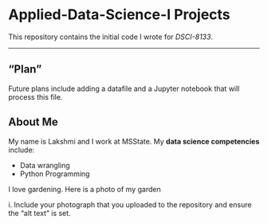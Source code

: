 # Applied-Data-Science-I Projects
 

This repository contains the initial code I wrote for <i>DSCI-8133</i>.
<hr>
<h2> “Plan” </h2> 
Future plans include adding a datafile and a Jupyter notebook that will process this file. 
<h2>About Me</h2> 
My name is Lakshmi and I work at MSState. My <b>data science competencies</b> include:
<ul> 
  <li> Data wrangling</li>
  <li> Python Programming </li>
  </ul> 
I love gardening. Here is a photo of my garden

i. Include your photograph that you uploaded to the repository and ensure the “alt
text” is set.
